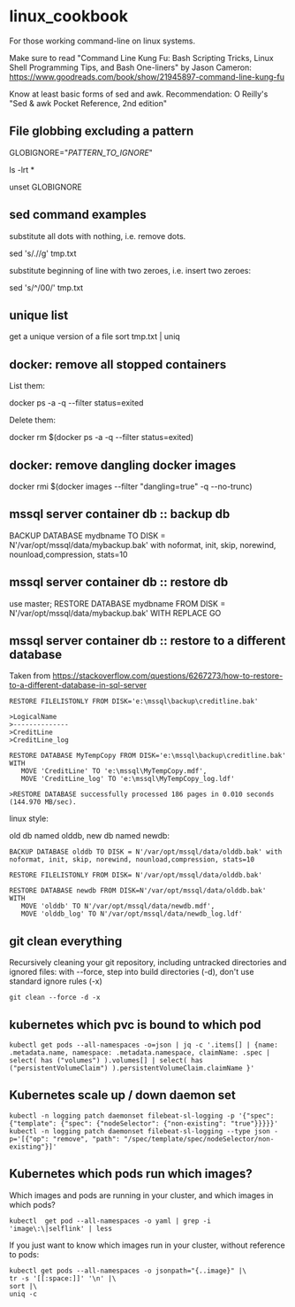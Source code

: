 # linux_cookbook

For those working command-line on linux systems.


Make sure to read "Command Line Kung Fu: Bash Scripting Tricks, Linux Shell Programming Tips, and Bash One-liners"
by Jason Cameron:
https://www.goodreads.com/book/show/21945897-command-line-kung-fu

Know at least basic forms of sed and awk.
Recommendation: O Reilly's  "Sed & awk Pocket Reference, 2nd edition"

## File globbing excluding a pattern

GLOBIGNORE="*PATTERN_TO_IGNORE*"

ls -lrt *

unset GLOBIGNORE


## sed command examples

substitute all dots  with nothing, i.e. remove dots. 

sed 's/\.//g' tmp.txt 

substitute beginning of line with two zeroes, i.e. insert two zeroes:

sed 's/^/00/' tmp.txt 

## unique list
get a unique version of a file
sort tmp.txt | uniq


## docker: remove all stopped containers

List them:

docker ps -a -q --filter status=exited

Delete them:

docker rm $(docker ps -a -q --filter status=exited)

## docker: remove dangling docker images

docker rmi $(docker images --filter "dangling=true" -q --no-trunc)

## mssql server container db :: backup db

BACKUP DATABASE mydbname TO DISK = N'/var/opt/mssql/data/mybackup.bak' with noformat, init, skip, norewind, nounload,compression, stats=10

## mssql server container db :: restore db
	
use master;  RESTORE DATABASE mydbname FROM DISK = N'/var/opt/mssql/data/mybackup.bak' WITH REPLACE
GO

## mssql server container db :: restore to a different database

Taken from 
https://stackoverflow.com/questions/6267273/how-to-restore-to-a-different-database-in-sql-server


~~~~
RESTORE FILELISTONLY FROM DISK='e:\mssql\backup\creditline.bak'

>LogicalName
>--------------
>CreditLine
>CreditLine_log

RESTORE DATABASE MyTempCopy FROM DISK='e:\mssql\backup\creditline.bak'
WITH 
   MOVE 'CreditLine' TO 'e:\mssql\MyTempCopy.mdf',
   MOVE 'CreditLine_log' TO 'e:\mssql\MyTempCopy_log.ldf'

>RESTORE DATABASE successfully processed 186 pages in 0.010 seconds (144.970 MB/sec).
~~~~

linux style:

old db named olddb, new db named newdb:

~~~~
BACKUP DATABASE olddb TO DISK = N'/var/opt/mssql/data/olddb.bak' with noformat, init, skip, norewind, nounload,compression, stats=10

RESTORE FILELISTONLY FROM DISK= N'/var/opt/mssql/data/olddb.bak'

RESTORE DATABASE newdb FROM DISK=N'/var/opt/mssql/data/olddb.bak'
WITH
   MOVE 'olddb' TO N'/var/opt/mssql/data/newdb.mdf',
   MOVE 'olddb_log' TO N'/var/opt/mssql/data/newdb_log.ldf'
~~~~

## git clean everything
Recursively cleaning your git repository, including untracked directories and ignored files:
with --force, step into build directories (-d), don't use standard ignore rules (-x)
~~~~
git clean --force -d -x
~~~~


## kubernetes which pvc is bound to which pod

~~~~
kubectl get pods --all-namespaces -o=json | jq -c '.items[] | {name: .metadata.name, namespace: .metadata.namespace, claimName: .spec |  select( has ("volumes") ).volumes[] | select( has ("persistentVolumeClaim") ).persistentVolumeClaim.claimName }'
~~~~



## Kubernetes scale up / down daemon set

~~~~
kubectl -n logging patch daemonset filebeat-sl-logging -p '{"spec": {"template": {"spec": {"nodeSelector": {"non-existing": "true"}}}}}'
kubectl -n logging patch daemonset filebeat-sl-logging --type json -p='[{"op": "remove", "path": "/spec/template/spec/nodeSelector/non-existing"}]'
~~~~
    
  
## Kubernetes which pods run which images?

Which images and pods are running in your cluster, and which images in which pods?


~~~~
kubectl  get pod --all-namespaces -o yaml | grep -i 'image\:\|selflink' | less
~~~~

If you just want to know which images run in your cluster, without reference to pods:

~~~~
kubectl get pods --all-namespaces -o jsonpath="{..image}" |\
tr -s '[[:space:]]' '\n' |\
sort |\
uniq -c
~~~~



